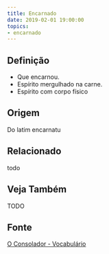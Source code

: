 ```yaml
---
title: Encarnado
date: 2019-02-01 19:00:00
topics:
- encarnado
---
```


## Definição
* Que encarnou. 
* Espírito mergulhado na carne.  
* Espírito com corpo físico

## Origem
Do latim encarnatu

## Relacionado
todo

## Veja Também
TODO

## Fonte
[O Consolador - Vocabulário](http://www.oconsolador.com.br/linkfixo/vocabulario/principal.html)


